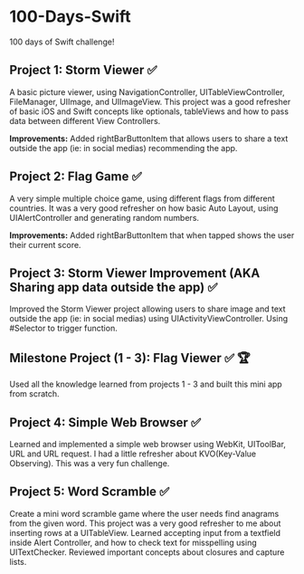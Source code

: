 # 100-Days-Swift
100 days of Swift challenge!

## Project 1: Storm Viewer ✅
A basic picture viewer, using NavigationController, UITableViewController, FileManager, UIImage, and UIImageView.
This project was a good refresher of basic iOS and Swift concepts like optionals, tableViews and how to pass data between different View Controllers.

**Improvements:** Added rightBarButtonItem that allows users to share a text outside the app (ie: in social medias) recommending the app.


## Project 2: Flag Game ✅
A very simple multiple choice game, using different flags from different countries. It was a very good refresher on how basic Auto Layout, using UIAlertController and generating random numbers.

**Improvements:** Added rightBarButtonItem that when tapped shows the user their current score.

## Project 3: Storm Viewer Improvement (AKA Sharing app data outside the app) ✅
Improved the Storm Viewer project allowing users to share image and text outside the app (ie: in social medias) using UIActivityViewController. Using #Selector to trigger function.

## Milestone Project (1 - 3): Flag Viewer ✅ 🏆
Used all the knowledge learned from projects 1 - 3 and built this mini app from scratch.

## Project 4: Simple Web Browser ✅
Learned and implemented a simple web browser using WebKit, UIToolBar, URL and URL request. I had a little refresher about KVO(Key-Value Observing). This was a very fun challenge. 

## Project 5: Word Scramble ✅
Create a mini word scramble game where the user needs find anagrams from the given word. This project was a very good refresher to me about inserting rows at a UITableView. Learned accepting input from a textfield inside Alert Controller, and how to check text for misspelling using UITextChecker. Reviewed important concepts about closures and capture lists.
